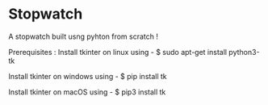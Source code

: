 # Stopwatch
A stopwatch built usng pyhton from scratch !

Prerequisites :
Install tkinter on linux using - $ sudo apt-get install python3-tk

Install tkinter on windows using - $ pip install tk

Install tkinter on macOS using - $ pip3 install tk
